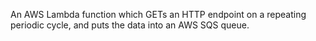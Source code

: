 An AWS Lambda function which GETs an HTTP endpoint on a repeating periodic cycle, and puts the data into an AWS SQS queue.
